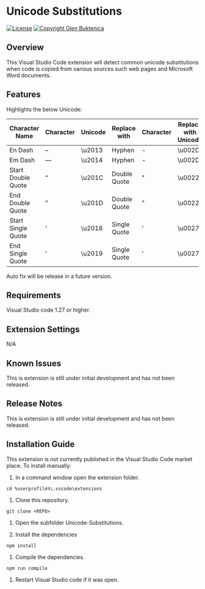 # Unicode Substitutions

[![License](https://img.shields.io/badge/License-MIT-blue.svg)](https://opensource.org/licenses/MIT)
[![Copyright Glen Buktenica](https://img.shields.io/badge/Copyright-Glen_Buktenica-blue.svg)](http://buktenica.com)

## Overview

This Visual Studio Code extension will detect common unicode substitutions when code is copied from various sources such web pages and Microsoft Word documents.

## Features

Highlights the below Unicode:

| Character Name     | Character | Unicode | Replace with | Character | Replace with Unicode |
| ------------------ | --------- | ------- | ------------ | --------- | -------------------- |
| En Dash            | –         | \\u2013 | Hyphen       | -         | \\u002D              |
| Em Dash            | —         | \\u2014 | Hyphen       | -         | \\u002D              |
| Start Double Quote | “         | \\u201C | Double Quote | "         | \\u0022              |
| End Double Quote   | ”         | \\u201D | Double Quote | "         | \\u0022              |
| Start Single Quote | ‘         | \\u2018 | Single Quote | '         | \\u0027              |
| End Single Quote   | ’         | \\u2019 | Single Quote | '         | \\u0027              |

Auto fix will be release in a future version.

## Requirements

Visual Studio code 1.27 or higher.

## Extension Settings

N/A

## Known Issues

This is extension is still under initial development and has not been released.

## Release Notes

This is extension is still under initial development and has not been released.

## Installation Guide

This extension is not currently published in the Visual Studio Code market place. To install manually:

1. In a command window open the extension folder.

```plaintext
cd %userprofile%\.vscode\extensions
```

1. Clone this repository.

```plaintext
git clone <REPO>
```

1. Open the subfolder Unicode-Substitutions.

1. Install the dependencies

```plaintext
npm install
```

1. Compile the dependencies.

```plaintext
npm run compile
```

1. Restart Visual Studio code if it was open.